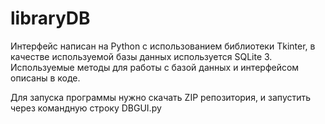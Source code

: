 # libraryDB

Интерфейс написан на Python с использованием библиотеки Tkinter, в качестве используемой базы данных используется SQLite 3. 
Используемые методы для работы с базой данных и интерфейсом описаны в коде.

Для запуска программы нужно скачать ZIP репозитория, и запустить через командную строку DBGUI.py

